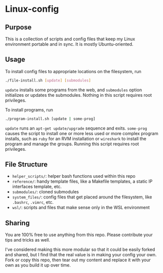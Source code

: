 
# Linux-config

## Purpose

This is a collection of scripts and config files that keep my Linux environment portable and in
sync. It is mostly Ubuntu-oriented.

## Usage

To install config files to appropriate locations on the filesystem, run

```sh
./file-install.sh [update] [submodules]
```

`update` installs some programs from the web, and `submodules` option initializes or updates the
submodules. Nothing in this script requires root privileges.

To install programs, run

```sh
./program-install.sh [update | some-prog]
```

`update` runs an `apt-get update/upgrade` sequence and exits. `some-prog` causes the script to
install one or more less used or more complex program installs, such as `ruby` for an RVM
installation or `wireshark` to install the program and manage the groups. Running this script
requires root privileges.

## File Structure

- `helper_scripts/`: helper bash functions used within this repo
- `reference/`: handy template files, like a Makefile templates, a static IP interfaces template,
  etc.
- `submodules/`: cloned submodules
- `system_files/`: config files that get placed around the filesystem, like `.bashrc`, `.vimrc`,
  etc.
- `wsl/`: scripts and files that make sense only in the WSL environment

## Sharing

You are 100% free to use anything from this repo. Please contribute your tips and tricks as well.

I've considered making this more modular so that it could be easily forked and shared, but I find
that the real value is in making your config your own. Fork or copy this repo, then tear out my
content and replace it with your own as you build it up over time.
